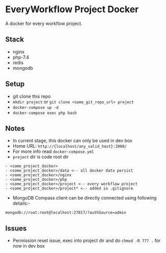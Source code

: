 # EveryWorkflow Project Docker

A docker for every workflow project.


## Stack

- nginx
- php-7.4
- redis
- mongodb


## Setup

- git clone this repo
- `mkdir project` or `git clone <some_git_repo_url> project`
- `docker-compose up -d`
- `docker-compose exec php bash`


## Notes

- In current stage, this docker can only be used in dev box
- Home URL: `http://{localhost/any_valid_host}:2000/`
- For more info read `docker-compose.yml`
- `project` dir is code root dir
```
- <some_project_docker>
- <some_project_docker>/data <-- all docker data persist
- <some_project_docker>/nginx
- <some_project_docker>/php
- <some_project_docker>/project <-- every workflow project
- <some_project_docker>/project* <-- added in .gitignore
```
- MongoDB Compass client can be directly connected using following details:-
```
mongodb://root:root@localhost:27017/?authSource=admin
```

## Issues

- Permission reset issue, exec into project dir and do `chmod -R 777 .` for now in dev box

